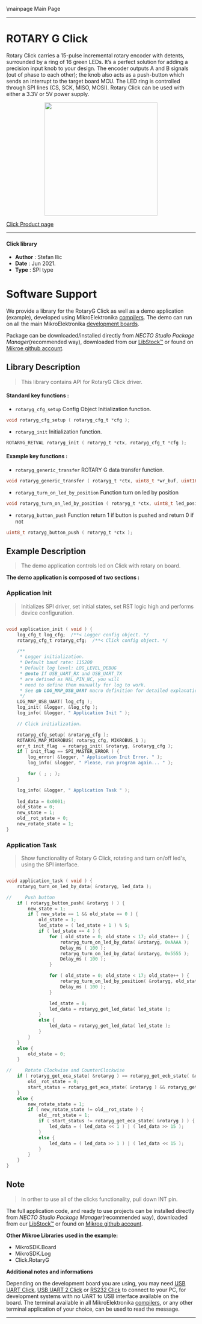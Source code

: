 \mainpage Main Page

---
# ROTARY G Click

Rotary Click carries a 15-pulse incremental rotary encoder with detents, surrounded by a ring of 16 green LEDs. It’s a perfect solution for adding a precision input knob to your design. The encoder outputs A and B signals (out of phase to each other); the knob also acts as a push-button which sends an interrupt to the target board MCU. The LED ring is controlled through SPI lines (CS, SCK, MISO, MOSI). Rotary Click can be used with either a 3.3V or 5V power supply.

<p align="center">
  <img src="https://download.mikroe.com/images/click_for_ide/rotaryg_click.png" height=300px>
</p>

[Click Product page](https://www.mikroe.com/rotary-g-click)

---


#### Click library

- **Author**        : Stefan Ilic
- **Date**          : Jun 2021.
- **Type**          : SPI type


# Software Support

We provide a library for the RotaryG Click
as well as a demo application (example), developed using MikroElektronika
[compilers](https://www.mikroe.com/necto-studio).
The demo can run on all the main MikroElektronika [development boards](https://www.mikroe.com/development-boards).

Package can be downloaded/installed directly from *NECTO Studio Package Manager*(recommended way), downloaded from our [LibStock&trade;](https://libstock.mikroe.com) or found on [Mikroe github account](https://github.com/MikroElektronika/mikrosdk_click_v2/tree/master/clicks).

## Library Description

> This library contains API for RotaryG Click driver.

#### Standard key functions :

- `rotaryg_cfg_setup` Config Object Initialization function.
```c
void rotaryg_cfg_setup ( rotaryg_cfg_t *cfg );
```

- `rotaryg_init` Initialization function.
```c
ROTARYG_RETVAL rotaryg_init ( rotaryg_t *ctx, rotaryg_cfg_t *cfg );
```

#### Example key functions :

- `rotaryg_generic_transfer` ROTARY G data transfer function.
```c
void rotaryg_generic_transfer ( rotaryg_t *ctx, uint8_t *wr_buf, uint16_t wr_len, uint8_t *rd_buf, uint16_t rd_len );
```

- `rotaryg_turn_on_led_by_position` Function turn on led by position
```c
void rotaryg_turn_on_led_by_position ( rotaryg_t *ctx, uint8_t led_position );
```

- `rotaryg_button_push` Function return 1 if button is pushed and return 0 if not
```c
uint8_t rotaryg_button_push ( rotaryg_t *ctx );
```

## Example Description

> The demo application controls led on Click with rotary on board.

**The demo application is composed of two sections :**

### Application Init

> Initializes SPI driver, set initial states, set RST logic high and performs device configuration.

```c

void application_init ( void ) {
    log_cfg_t log_cfg;  /**< Logger config object. */
    rotaryg_cfg_t rotaryg_cfg;  /**< Click config object. */

    /** 
     * Logger initialization.
     * Default baud rate: 115200
     * Default log level: LOG_LEVEL_DEBUG
     * @note If USB_UART_RX and USB_UART_TX 
     * are defined as HAL_PIN_NC, you will 
     * need to define them manually for log to work. 
     * See @b LOG_MAP_USB_UART macro definition for detailed explanation.
     */
    LOG_MAP_USB_UART( log_cfg );
    log_init( &logger, &log_cfg );
    log_info( &logger, " Application Init " );

    // Click initialization.

    rotaryg_cfg_setup( &rotaryg_cfg );
    ROTARYG_MAP_MIKROBUS( rotaryg_cfg, MIKROBUS_1 );
    err_t init_flag  = rotaryg_init( &rotaryg, &rotaryg_cfg );
    if ( init_flag == SPI_MASTER_ERROR ) {
        log_error( &logger, " Application Init Error. " );
        log_info( &logger, " Please, run program again... " );

        for ( ; ; );
    }

    log_info( &logger, " Application Task " );
    
    led_data = 0x0001;
    old_state = 0;
    new_state = 1;
    old__rot_state = 0;
    new_rotate_state = 1;
}

```

### Application Task

> Show functionality of Rotary G Click, rotating and turn on/off led's, using the SPI interface.

```c

void application_task ( void ) {
    rotaryg_turn_on_led_by_data( &rotaryg, led_data );

//     Push button
    if ( rotaryg_button_push( &rotaryg ) ) {
        new_state = 1;
        if ( new_state == 1 && old_state == 0 ) {
            old_state = 1;
            led_state = ( led_state + 1 ) % 5;
            if ( led_state == 4 ) {
                for ( old_state = 0; old_state < 17; old_state++ ) {
                    rotaryg_turn_on_led_by_data( &rotaryg, 0xAAAA );
                    Delay_ms ( 100 );
                    rotaryg_turn_on_led_by_data( &rotaryg, 0x5555 );
                    Delay_ms ( 100 );
                }

                for ( old_state = 0; old_state < 17; old_state++ ) {
                    rotaryg_turn_on_led_by_position( &rotaryg, old_state );
                    Delay_ms ( 100 );
                }

                led_state = 0;
                led_data = rotaryg_get_led_data( led_state );
            }
            else {
                led_data = rotaryg_get_led_data( led_state );
            }
        }
    }
    else {
        old_state = 0;
    }

//     Rotate Clockwise and CounterClockwise
    if ( rotaryg_get_eca_state( &rotaryg ) == rotaryg_get_ecb_state( &rotaryg ) ) {
        old__rot_state = 0;
        start_status = rotaryg_get_eca_state( &rotaryg ) && rotaryg_get_ecb_state( &rotaryg );
    }
    else {
        new_rotate_state = 1;
        if ( new_rotate_state != old__rot_state ) {
            old__rot_state = 1;
            if ( start_status != rotaryg_get_eca_state( &rotaryg ) ) {
                led_data = ( led_data << 1 ) | ( led_data >> 15 );
            }
            else {
                led_data = ( led_data >> 1 ) | ( led_data << 15 );
            }
        }
    }
}

```

## Note

> In orther to use all of the clicks functionality, pull down INT pin.

The full application code, and ready to use projects can be installed directly from *NECTO Studio Package Manager*(recommended way), downloaded from our [LibStock&trade;](https://libstock.mikroe.com) or found on [Mikroe github account](https://github.com/MikroElektronika/mikrosdk_click_v2/tree/master/clicks).

**Other Mikroe Libraries used in the example:**

- MikroSDK.Board
- MikroSDK.Log
- Click.RotaryG

**Additional notes and informations**

Depending on the development board you are using, you may need
[USB UART Click](http://shop.mikroe.com/usb-uart-click),
[USB UART 2 Click](http://shop.mikroe.com/usb-uart-2-click) or
[RS232 Click](http://shop.mikroe.com/rs232-click) to connect to your PC, for
development systems with no UART to USB interface available on the board. The
terminal available in all MikroElektronika
[compilers](http://shop.mikroe.com/compilers), or any other terminal application
of your choice, can be used to read the message.

---
